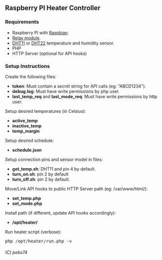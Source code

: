 ## Raspberry PI Heater Controller

### Requirements

- Raspberry PI with [Raspbian](https://www.raspberrypi.org/downloads/raspbian/).
- [Relay module](https://www.amazon.com/-/es/jbtek-canales-Module-Arduino-Raspberry/dp/B00KTEN3TM/ref=sr_1_6).
- [DHT11](https://www.amazon.com/-/es/hiletgo-temperatura-humedad-Arduino-2560-AVR/dp/B01DKC2GQ0/ref=sr_1_4) or [DHT22](https://www.amazon.com/-/es/AM2302-Digital-temperatura-SHT11-SHT15-para-electr%C3%B3nico-pr%C3%A1ctica/dp/B0795F19W6/ref=sr_1_4?__mk_es_US=%C3%85M%C3%85%C5%BD%C3%95%C3%91&keywords=dht22&qid=1577780099&sr=8-4) temperature and humidity sensor.
- PHP
- HTTP Server (optional for API hooks)

### Setup Instructions

Create the following files:

- **token**: Must contain a secret string for API calls (eg: "ABCD1234").
- **debug.log**: Must have write permissions by php user.
- **last_temp_req** and **last_mode_req**: Must have write permissions by http user.
 
Setup desired temperatures (in Celsius):

 - **active_temp**
 - **inactive_temp**
 - **temp_margin**

Setup desired schedule:

 - **schedule.json**
 
Setup connection pins and sensor model in files:

 - **get_temp.sh**: DHT11 and pin 4 by default.
 - **turn_on.sh**: pin 2 by default
 - **turn_off.sh**: pin 2 by default.

Move/Link API hooks to public HTTP Server path (eg: /var/www/html/):

 - **set_temp.php**
 - **set_mode.php**
 
Install path (if different, update API hooks accordingly):

 - **/opt/heater/**

Run heater script (verbose):

<pre>php /opt/heater/run.php -v</pre>
 
 
###### (C) pebs74
